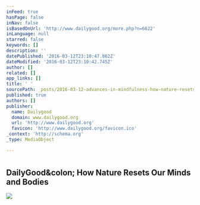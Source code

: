 ```yaml
---
inFeed: true
hasPage: false
inNav: false
isBasedOnUrl: 'http://www.dailygood.org/more.php?n=6622'
inLanguage: null
starred: false
keywords: []
description: ''
datePublished: '2016-03-12T23:10:47.862Z'
dateModified: '2016-03-12T23:10:42.745Z'
author: []
related: []
app_links: []
title: ' '
sourcePath: _posts/2016-03-12-advances-in-mindfulness-how-nature-resets-our-minds-and-bod.md
published: true
authors: []
publisher:
  name: Dailygood
  domain: www.dailygood.org
  url: 'http://www.dailygood.org'
  favicon: 'http://www.dailygood.org/favicon.ico'
_context: 'http://schema.org'
_type: MediaObject

---
```

# 

<article style=""><h1>DailyGood&amp;colon; How Nature Resets Our Minds and Bodies</h1><img src="http://www.dailygood.org/pics/dg_images/upload/6622.jpg" /></article>